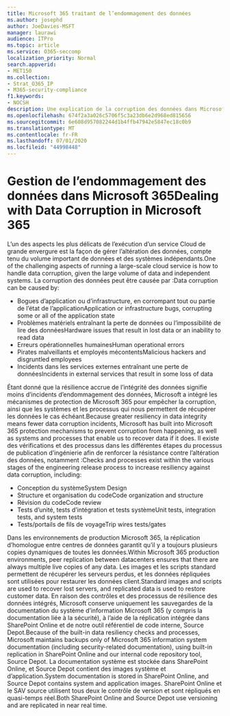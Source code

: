 ```yaml
---
title: Microsoft 365 traitant de l’endommagement des données
ms.author: josephd
author: JoeDavies-MSFT
manager: laurawi
audience: ITPro
ms.topic: article
ms.service: O365-seccomp
localization_priority: Normal
search.appverid:
- MET150
ms.collection:
- Strat_O365_IP
- M365-security-compliance
f1.keywords:
- NOCSH
description: Une explication de la corruption des données dans Microsoft 365, ainsi que les efforts de prévention et de récupération de Microsoft.
ms.openlocfilehash: 674f2a3a026c5706f5c3a23db6e2d968ed815656
ms.sourcegitcommit: 6e608d957082244d1b4ffb47942e5847ec18c0b9
ms.translationtype: MT
ms.contentlocale: fr-FR
ms.lasthandoff: 07/01/2020
ms.locfileid: "44998448"
---
```

# <a name="dealing-with-data-corruption-in-microsoft-365"></a><span data-ttu-id="fe6d3-103">Gestion de l’endommagement des données dans Microsoft 365</span><span class="sxs-lookup"><span data-stu-id="fe6d3-103">Dealing with Data Corruption in Microsoft 365</span></span>

<span data-ttu-id="fe6d3-104">L’un des aspects les plus délicats de l’exécution d’un service Cloud de grande envergure est la façon de gérer l’altération des données, compte tenu du volume important de données et des systèmes indépendants.</span><span class="sxs-lookup"><span data-stu-id="fe6d3-104">One of the challenging aspects of running a large-scale cloud service is how to handle data corruption, given the large volume of data and independent systems.</span></span> <span data-ttu-id="fe6d3-105">La corruption des données peut être causée par :</span><span class="sxs-lookup"><span data-stu-id="fe6d3-105">Data corruption can be caused by:</span></span>

- <span data-ttu-id="fe6d3-106">Bogues d’application ou d’infrastructure, en corrompant tout ou partie de l’état de l’application</span><span class="sxs-lookup"><span data-stu-id="fe6d3-106">Application or infrastructure bugs, corrupting some or all of the application state</span></span>
- <span data-ttu-id="fe6d3-107">Problèmes matériels entraînant la perte de données ou l’impossibilité de lire des données</span><span class="sxs-lookup"><span data-stu-id="fe6d3-107">Hardware issues that result in lost data or an inability to read data</span></span>
- <span data-ttu-id="fe6d3-108">Erreurs opérationnelles humaines</span><span class="sxs-lookup"><span data-stu-id="fe6d3-108">Human operational errors</span></span>
- <span data-ttu-id="fe6d3-109">Pirates malveillants et employés mécontents</span><span class="sxs-lookup"><span data-stu-id="fe6d3-109">Malicious hackers and disgruntled employees</span></span>
- <span data-ttu-id="fe6d3-110">Incidents dans les services externes entraînant une perte de données</span><span class="sxs-lookup"><span data-stu-id="fe6d3-110">Incidents in external services that result in some loss of data</span></span>

<span data-ttu-id="fe6d3-111">Étant donné que la résilience accrue de l’intégrité des données signifie moins d’incidents d’endommagement des données, Microsoft a intégré les mécanismes de protection de Microsoft 365 pour empêcher la corruption, ainsi que les systèmes et les processus qui nous permettent de récupérer les données le cas échéant.</span><span class="sxs-lookup"><span data-stu-id="fe6d3-111">Because greater resiliency in data integrity means fewer data corruption incidents, Microsoft has built into Microsoft 365 protection mechanisms to prevent corruption from happening, as well as systems and processes that enable us to recover data if it does.</span></span> <span data-ttu-id="fe6d3-112">Il existe des vérifications et des processus dans les différentes étapes du processus de publication d’ingénierie afin de renforcer la résistance contre l’altération des données, notamment :</span><span class="sxs-lookup"><span data-stu-id="fe6d3-112">Checks and processes exist within the various stages of the engineering release process to increase resiliency against data corruption, including:</span></span>

- <span data-ttu-id="fe6d3-113">Conception du système</span><span class="sxs-lookup"><span data-stu-id="fe6d3-113">System Design</span></span>
- <span data-ttu-id="fe6d3-114">Structure et organisation du code</span><span class="sxs-lookup"><span data-stu-id="fe6d3-114">Code organization and structure</span></span>
- <span data-ttu-id="fe6d3-115">Révision du code</span><span class="sxs-lookup"><span data-stu-id="fe6d3-115">Code review</span></span>
- <span data-ttu-id="fe6d3-116">Tests d’unité, tests d’intégration et tests système</span><span class="sxs-lookup"><span data-stu-id="fe6d3-116">Unit tests, integration tests, and system tests</span></span>
- <span data-ttu-id="fe6d3-117">Tests/portails de fils de voyage</span><span class="sxs-lookup"><span data-stu-id="fe6d3-117">Trip wires tests/gates</span></span>

<span data-ttu-id="fe6d3-118">Dans les environnements de production Microsoft 365, la réplication d’homologue entre centres de données garantit qu’il y a toujours plusieurs copies dynamiques de toutes les données.</span><span class="sxs-lookup"><span data-stu-id="fe6d3-118">Within Microsoft 365 production environments, peer replication between datacenters ensures that there are always multiple live copies of any data.</span></span> <span data-ttu-id="fe6d3-119">Les images et les scripts standard permettent de récupérer les serveurs perdus, et les données répliquées sont utilisées pour restaurer les données client.</span><span class="sxs-lookup"><span data-stu-id="fe6d3-119">Standard images and scripts are used to recover lost servers, and replicated data is used to restore customer data.</span></span> <span data-ttu-id="fe6d3-120">En raison des contrôles et des processus de résilience des données intégrés, Microsoft conserve uniquement les sauvegardes de la documentation du système d’information Microsoft 365 (y compris la documentation liée à la sécurité), à l’aide de la réplication intégrée dans SharePoint Online et de notre outil référentiel de code interne, Source Depot.</span><span class="sxs-lookup"><span data-stu-id="fe6d3-120">Because of the built-in data resiliency checks and processes, Microsoft maintains backups only of Microsoft 365 information system documentation (including security-related documentation), using built-in replication in SharePoint Online and our internal code repository tool, Source Depot.</span></span> <span data-ttu-id="fe6d3-121">La documentation système est stockée dans SharePoint Online, et Source Depot contient des images système et d’application.</span><span class="sxs-lookup"><span data-stu-id="fe6d3-121">System documentation is stored in SharePoint Online, and Source Depot contains system and application images.</span></span> <span data-ttu-id="fe6d3-122">SharePoint Online et le SAV source utilisent tous deux le contrôle de version et sont répliqués en quasi-temps réel.</span><span class="sxs-lookup"><span data-stu-id="fe6d3-122">Both SharePoint Online and Source Depot use versioning and are replicated in near real time.</span></span>
